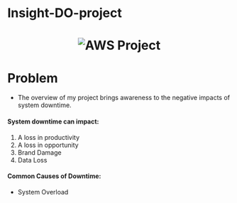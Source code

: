 # Insight-DO-project

# <div align="center"> ![AWS Project](https://img.shields.io/badge/-Project-informational?style=flat&logo=amazon-aws&logoColor=232F3E&color=white)</div>

# Problem

- The overview of my project brings awareness to the negative impacts of system downtime.  
#### System downtime can impact:
  1. A loss in productivity
  2. A loss in opportunity
  3. Brand Damage
  4. Data Loss
  
  
#### Common Causes of Downtime:
 - System Overload
